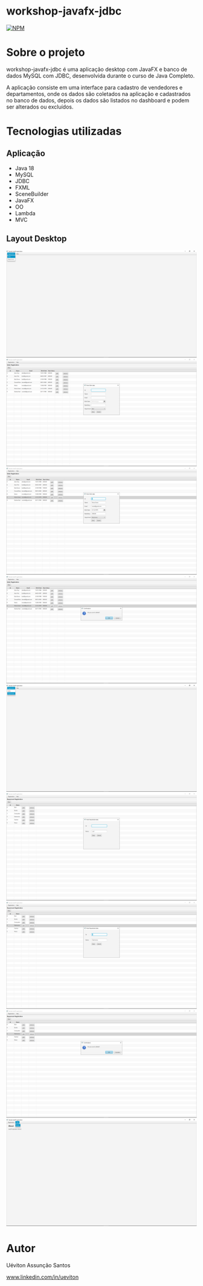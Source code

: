 # workshop-javafx-jdbc
[![NPM](https://img.shields.io/npm/l/react)](https://github.com/uevitondev/workshop-javafx-jdbc/blob/main/LICENSE) 

# Sobre o projeto

workshop-javafx-jdbc é uma aplicação desktop com JavaFX e banco de dados MySQL com JDBC, desenvolvida durante o curso de Java Completo.

A aplicação consiste em uma interface para cadastro de vendedores e departamentos, onde os dados são coletados na aplicação e cadastrados no banco de dados, depois os dados são listados no dashboard e podem ser alterados ou excluídos.

# Tecnologias utilizadas
## Aplicação
- Java 18
- MySQL
- JDBC
- FXML
- SceneBuilder
- JavaFX
- OO
- Lambda
- MVC
## Layout Desktop
![Desktop 1](https://github.com/uevitondev/assets/blob/main/workshop-javafx-jdbc/1.png)
![Desktop 2](https://github.com/uevitondev/assets/blob/main/workshop-javafx-jdbc/2.png)
![Desktop 3](https://github.com/uevitondev/assets/blob/main/workshop-javafx-jdbc/3.png)
![Desktop 4](https://github.com/uevitondev/assets/blob/main/workshop-javafx-jdbc/4.png)
![Desktop 5](https://github.com/uevitondev/assets/blob/main/workshop-javafx-jdbc/5.png)
![Desktop 6](https://github.com/uevitondev/assets/blob/main/workshop-javafx-jdbc/6.png)
![Desktop 7](https://github.com/uevitondev/assets/blob/main/workshop-javafx-jdbc/7.png)
![Desktop 8](https://github.com/uevitondev/assets/blob/main/workshop-javafx-jdbc/8.png)
![Desktop 9](https://github.com/uevitondev/assets/blob/main/workshop-javafx-jdbc/9.png)




# Autor

Uéviton Assunção Santos

www.linkedin.com/in/ueviton


